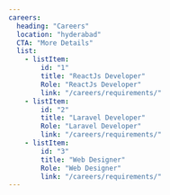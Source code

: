 ```yaml
---
careers:
  heading: "Careers"
  location: "hyderabad"
  CTA: "More Details"
  list:
    - listItem:
        id: "1"
        title: "ReactJs Developer"
        Role: "ReactJs Developer"
        link: "/careers/requirements/"
    - listItem:
        id: "2"
        title: "Laravel Developer"
        Role: "Laravel Developer"
        link: "/careers/requirements/"
    - listItem:
        id: "3"
        title: "Web Designer"
        Role: "Web Designer"
        link: "/careers/requirements/"
---
```

